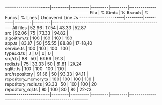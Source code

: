 -----------------------|---------|----------|---------|---------|---------------------------------------------------------
File                   | % Stmts | % Branch | % Funcs | % Lines | Uncovered Line #s
-----------------------|---------|----------|---------|---------|---------------------------------------------------------
All files              |   52.96 |    17.54 |   43.33 |   52.87 |                                                         
 src                   |   92.06 |       75 |   73.33 |   94.82 |                                                         
  algorithm.ts         |     100 |      100 |     100 |     100 |                                                         
  app.ts               |   83.87 |       50 |   55.55 |   88.88 | 17-18,40                                                
  service.ts           |     100 |      100 |     100 |     100 |                                                         
  types.d.ts           |       0 |        0 |       0 |       0 |                                                         
 src/db                |      88 |       50 |   66.66 |    91.3 |                                                         
  redis.ts             |      75 |    33.33 |      50 |   81.81 | 20,24                                                   
  sqlite.ts            |     100 |      100 |     100 |     100 |                                                         
 src/repository        |   91.66 |       50 |   93.33 |   94.11 |                                                         
  repository_memory.ts |     100 |      100 |     100 |     100 |                                                         
  repository_redis.ts  |   93.33 |       50 |     100 |     100 | 20                                                      
  repository_sql.ts    |      80 |      100 |      80 |      80 | 22-23                                                          
-----------------------|---------|----------|---------|---------|---------------------------------------------------------  
